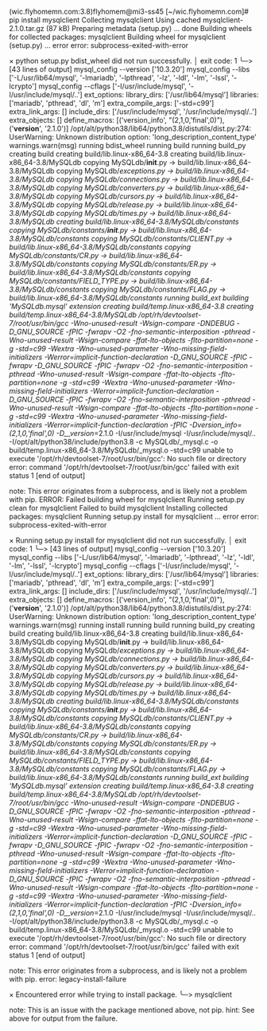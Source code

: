 (wic.flyhomemn.com:3.8)flyhomem@mi3-ss45 [~/wic.flyhomemn.com]# pip install mysqlclient
Collecting mysqlclient
  Using cached mysqlclient-2.1.0.tar.gz (87 kB)
  Preparing metadata (setup.py) ... done
Building wheels for collected packages: mysqlclient
  Building wheel for mysqlclient (setup.py) ... error
  error: subprocess-exited-with-error
  
  × python setup.py bdist_wheel did not run successfully.
  │ exit code: 1
  ╰─> [43 lines of output]
      mysql_config --version
      ['10.3.20']
      mysql_config --libs
      ['-L/usr/lib64/mysql', '-lmariadb', '-lpthread', '-lz', '-ldl', '-lm', '-lssl', '-lcrypto']
      mysql_config --cflags
      ['-I/usr/include/mysql', '-I/usr/include/mysql/..']
      ext_options:
        library_dirs: ['/usr/lib64/mysql']
        libraries: ['mariadb', 'pthread', 'dl', 'm']
        extra_compile_args: ['-std=c99']
        extra_link_args: []
        include_dirs: ['/usr/include/mysql', '/usr/include/mysql/..']
        extra_objects: []
        define_macros: [('version_info', "(2,1,0,'final',0)"), ('__version__', '2.1.0')]
      /opt/alt/python38/lib64/python3.8/distutils/dist.py:274: UserWarning: Unknown distribution option: 'long_description_content_type'
        warnings.warn(msg)
      running bdist_wheel
      running build
      running build_py
      creating build
      creating build/lib.linux-x86_64-3.8
      creating build/lib.linux-x86_64-3.8/MySQLdb
      copying MySQLdb/__init__.py -> build/lib.linux-x86_64-3.8/MySQLdb
      copying MySQLdb/_exceptions.py -> build/lib.linux-x86_64-3.8/MySQLdb
      copying MySQLdb/connections.py -> build/lib.linux-x86_64-3.8/MySQLdb
      copying MySQLdb/converters.py -> build/lib.linux-x86_64-3.8/MySQLdb
      copying MySQLdb/cursors.py -> build/lib.linux-x86_64-3.8/MySQLdb
      copying MySQLdb/release.py -> build/lib.linux-x86_64-3.8/MySQLdb
      copying MySQLdb/times.py -> build/lib.linux-x86_64-3.8/MySQLdb
      creating build/lib.linux-x86_64-3.8/MySQLdb/constants
      copying MySQLdb/constants/__init__.py -> build/lib.linux-x86_64-3.8/MySQLdb/constants
      copying MySQLdb/constants/CLIENT.py -> build/lib.linux-x86_64-3.8/MySQLdb/constants
      copying MySQLdb/constants/CR.py -> build/lib.linux-x86_64-3.8/MySQLdb/constants
      copying MySQLdb/constants/ER.py -> build/lib.linux-x86_64-3.8/MySQLdb/constants
      copying MySQLdb/constants/FIELD_TYPE.py -> build/lib.linux-x86_64-3.8/MySQLdb/constants
      copying MySQLdb/constants/FLAG.py -> build/lib.linux-x86_64-3.8/MySQLdb/constants
      running build_ext
      building 'MySQLdb._mysql' extension
      creating build/temp.linux-x86_64-3.8
      creating build/temp.linux-x86_64-3.8/MySQLdb
      /opt/rh/devtoolset-7/root/usr/bin/gcc -Wno-unused-result -Wsign-compare -DNDEBUG -D_GNU_SOURCE -fPIC -fwrapv -O2 -fno-semantic-interposition -pthread -Wno-unused-result -Wsign-compare -ffat-lto-objects -flto-partition=none -g -std=c99 -Wextra -Wno-unused-parameter -Wno-missing-field-initializers -Werror=implicit-function-declaration -D_GNU_SOURCE -fPIC -fwrapv -D_GNU_SOURCE -fPIC -fwrapv -O2 -fno-semantic-interposition -pthread -Wno-unused-result -Wsign-compare -ffat-lto-objects -flto-partition=none -g -std=c99 -Wextra -Wno-unused-parameter -Wno-missing-field-initializers -Werror=implicit-function-declaration -D_GNU_SOURCE -fPIC -fwrapv -O2 -fno-semantic-interposition -pthread -Wno-unused-result -Wsign-compare -ffat-lto-objects -flto-partition=none -g -std=c99 -Wextra -Wno-unused-parameter -Wno-missing-field-initializers -Werror=implicit-function-declaration -fPIC -Dversion_info=(2,1,0,'final',0) -D__version__=2.1.0 -I/usr/include/mysql -I/usr/include/mysql/.. -I/opt/alt/python38/include/python3.8 -c MySQLdb/_mysql.c -o build/temp.linux-x86_64-3.8/MySQLdb/_mysql.o -std=c99
      unable to execute '/opt/rh/devtoolset-7/root/usr/bin/gcc': No such file or directory
      error: command '/opt/rh/devtoolset-7/root/usr/bin/gcc' failed with exit status 1
      [end of output]
  
  note: This error originates from a subprocess, and is likely not a problem with pip.
  ERROR: Failed building wheel for mysqlclient
  Running setup.py clean for mysqlclient
Failed to build mysqlclient
Installing collected packages: mysqlclient
  Running setup.py install for mysqlclient ... error
  error: subprocess-exited-with-error
  
  × Running setup.py install for mysqlclient did not run successfully.
  │ exit code: 1
  ╰─> [43 lines of output]
      mysql_config --version
      ['10.3.20']
      mysql_config --libs
      ['-L/usr/lib64/mysql', '-lmariadb', '-lpthread', '-lz', '-ldl', '-lm', '-lssl', '-lcrypto']
      mysql_config --cflags
      ['-I/usr/include/mysql', '-I/usr/include/mysql/..']
      ext_options:
        library_dirs: ['/usr/lib64/mysql']
        libraries: ['mariadb', 'pthread', 'dl', 'm']
        extra_compile_args: ['-std=c99']
        extra_link_args: []
        include_dirs: ['/usr/include/mysql', '/usr/include/mysql/..']
        extra_objects: []
        define_macros: [('version_info', "(2,1,0,'final',0)"), ('__version__', '2.1.0')]
      /opt/alt/python38/lib64/python3.8/distutils/dist.py:274: UserWarning: Unknown distribution option: 'long_description_content_type'
        warnings.warn(msg)
      running install
      running build
      running build_py
      creating build
      creating build/lib.linux-x86_64-3.8
      creating build/lib.linux-x86_64-3.8/MySQLdb
      copying MySQLdb/__init__.py -> build/lib.linux-x86_64-3.8/MySQLdb
      copying MySQLdb/_exceptions.py -> build/lib.linux-x86_64-3.8/MySQLdb
      copying MySQLdb/connections.py -> build/lib.linux-x86_64-3.8/MySQLdb
      copying MySQLdb/converters.py -> build/lib.linux-x86_64-3.8/MySQLdb
      copying MySQLdb/cursors.py -> build/lib.linux-x86_64-3.8/MySQLdb
      copying MySQLdb/release.py -> build/lib.linux-x86_64-3.8/MySQLdb
      copying MySQLdb/times.py -> build/lib.linux-x86_64-3.8/MySQLdb
      creating build/lib.linux-x86_64-3.8/MySQLdb/constants
      copying MySQLdb/constants/__init__.py -> build/lib.linux-x86_64-3.8/MySQLdb/constants
      copying MySQLdb/constants/CLIENT.py -> build/lib.linux-x86_64-3.8/MySQLdb/constants
      copying MySQLdb/constants/CR.py -> build/lib.linux-x86_64-3.8/MySQLdb/constants
      copying MySQLdb/constants/ER.py -> build/lib.linux-x86_64-3.8/MySQLdb/constants
      copying MySQLdb/constants/FIELD_TYPE.py -> build/lib.linux-x86_64-3.8/MySQLdb/constants
      copying MySQLdb/constants/FLAG.py -> build/lib.linux-x86_64-3.8/MySQLdb/constants
      running build_ext
      building 'MySQLdb._mysql' extension
      creating build/temp.linux-x86_64-3.8
      creating build/temp.linux-x86_64-3.8/MySQLdb
      /opt/rh/devtoolset-7/root/usr/bin/gcc -Wno-unused-result -Wsign-compare -DNDEBUG -D_GNU_SOURCE -fPIC -fwrapv -O2 -fno-semantic-interposition -pthread -Wno-unused-result -Wsign-compare -ffat-lto-objects -flto-partition=none -g -std=c99 -Wextra -Wno-unused-parameter -Wno-missing-field-initializers -Werror=implicit-function-declaration -D_GNU_SOURCE -fPIC -fwrapv -D_GNU_SOURCE -fPIC -fwrapv -O2 -fno-semantic-interposition -pthread -Wno-unused-result -Wsign-compare -ffat-lto-objects -flto-partition=none -g -std=c99 -Wextra -Wno-unused-parameter -Wno-missing-field-initializers -Werror=implicit-function-declaration -D_GNU_SOURCE -fPIC -fwrapv -O2 -fno-semantic-interposition -pthread -Wno-unused-result -Wsign-compare -ffat-lto-objects -flto-partition=none -g -std=c99 -Wextra -Wno-unused-parameter -Wno-missing-field-initializers -Werror=implicit-function-declaration -fPIC -Dversion_info=(2,1,0,'final',0) -D__version__=2.1.0 -I/usr/include/mysql -I/usr/include/mysql/.. -I/opt/alt/python38/include/python3.8 -c MySQLdb/_mysql.c -o build/temp.linux-x86_64-3.8/MySQLdb/_mysql.o -std=c99
      unable to execute '/opt/rh/devtoolset-7/root/usr/bin/gcc': No such file or directory
      error: command '/opt/rh/devtoolset-7/root/usr/bin/gcc' failed with exit status 1
      [end of output]
  
  note: This error originates from a subprocess, and is likely not a problem with pip.
error: legacy-install-failure

× Encountered error while trying to install package.
╰─> mysqlclient

note: This is an issue with the package mentioned above, not pip.
hint: See above for output from the failure.
